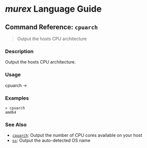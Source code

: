 # _murex_ Language Guide

## Command Reference: `cpuarch`

> Output the hosts CPU architecture

### Description

Output the hosts CPU architecture.

### Usage

cpuarch -> <stdout>

### Examples

    » cpuarch
    amd64

### See Also

* [`cpuarch`](../commands/cpucount.md):
  Output the number of CPU cores available on your host
* [`os`](../commands/os.md):
  Output the auto-detected OS name